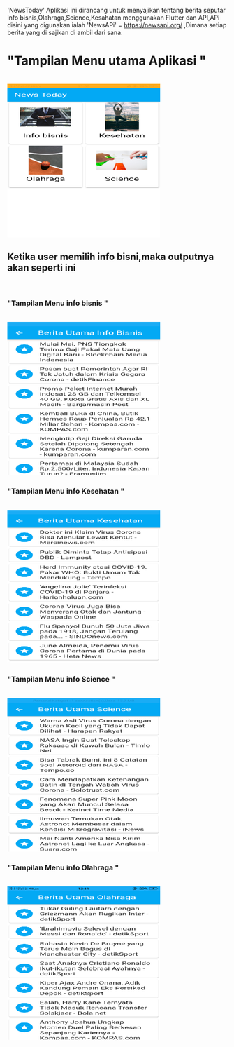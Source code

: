 'NewsToday'
Aplikasi ini dirancang untuk menyajikan tentang berita seputar info bisnis,Olahraga,Science,Kesahatan menggunakan Flutter dan API,APi disini yang digunakan ialah 'NewsAPi' = https://newsapi.org/ ,Dimana setiap berita yang di sajikan di ambil dari sana.

<h1>"Tampilan Menu utama Aplikasi "</h1><br>
<img src="https://github.com/RikaAprina/NewsToday/blob/master/menuUtama.png" alt="alt text" width="350" height="350"><br>
 
 <h2>Ketika user memilih info bisni,maka outputnya akan seperti ini</h2><br>
 
<h3>"Tampilan Menu info bisnis "</h3><br>
<img src="https://github.com/RikaAprina/NewsToday/blob/master/BeritaBisnis.png" alt="alt text" width="350" height="350"><br>

<h3>"Tampilan Menu info Kesehatan "</h3><br>
<img src="https://github.com/RikaAprina/NewsToday/blob/master/BeritaKesehatan.png" alt="alt text" width="350" height="350"><br>

<h3>"Tampilan Menu info Science "</h3><br>
<img src="https://github.com/RikaAprina/NewsToday/blob/master/BeritaScience.png" alt="alt text" width="350" height="350"><br>

<h3>"Tampilan Menu info Olahraga "</h3><br>
<img src="https://github.com/RikaAprina/NewsToday/blob/master/BeritaOlahraga.png" alt="alt text" width="350" height="350"><br>




 


